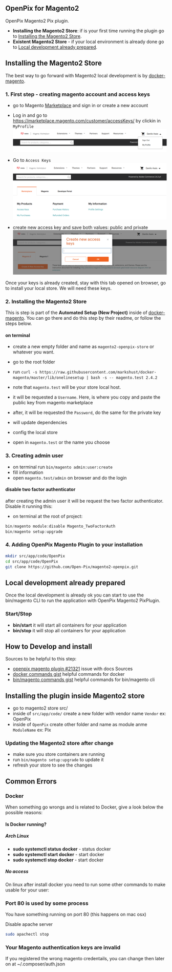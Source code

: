 ## OpenPix for Magento2
OpenPix Magento2 Pix plugin.

- **Installing the Magento2 Store**: if is your first time running the plugin go to [Installing the Magento2 Store](##installing-the-magento2-store).
- **Existent Magento2 Store** - if your local environment is already done go to [Local development already prepared](#local-development-already-prepared).

## Installing the Magento2 Store
The best way to go forward with Magento2 local development is by [docker-magento](https://github.com/markshust/docker-magento).

### 1. First step - creating magento account and access keys

- go to Magento [Marketplace](https://marketplace.magento.com/) and sign in or create a new account
- Log in and go to https://marketplace.magento.com/customer/accessKeys/ by clickin in `MyProfile`
  ![img.png](./docs/login.png)

- Go to `Access Keys`
  ![img_1.png](./docs/accesskey.png)

- create new access key and save both values: public and private
  ![img_2.png](./docs/keys.png)

Once your keys is already created, stay with this tab opened on browser, go to install your local store. We will need these keys.

### 2. Installing the Magento2 Store
This is step is part of the **Automated Setup (New Project)** inside of [docker-magento](https://github.com/markshust/docker-magento). You can go there and do this step by their readme, or follow the steps below.

#### on terminal
- create a new empty folder and name as `magento2-openpix-store` or whatever you want.
- go to the root folder
- run `curl -s https://raw.githubusercontent.com/markshust/docker-magento/master/lib/onelinesetup | bash -s -- magento.test 2.4.2`
- note that `magento.test` will be your store local host.

- it will be requested a `Username`. Here, is where you copy and paste the public key from magento marketplace
- after, it will be requested the `Password`, do the same for the private key

- will update dependencies
- config the local store
- open in `magento.test` or the name you choose

### 3. Creating admin user
- on terminal run `bin/magento admin:user:create`
- fill information
- open `magento.test/admin` on browser and do the login

#### disable two factor authenticator
after creating the admin user it will be request the two factor authenticator. Disable it running this:

- on terminal at the root of project:
```ts
bin/magento module:disable Magento_TwoFactorAuth
bin/magento setup:upgrade
```

### 4. Adding OpenPix Magento Plugin to your installation

```bash
mkdir src/app/code/OpenPix
cd src/app/code/OpenPix
git clone https://github.com/Open-Pix/magento2-openpix.git
```

## Local development already prepared
Once the local development is already ok you can start to use the bin/magento CLI to run the application with OpenPix Magento2 PixPlugin.

### Start/Stop
- **bin/start** it will start all containers for your application
- **bin/stop** it will stop all containers for your application

## How to Develop and install
Sources to be helpful to this step:
- [openpix magento plugin #21321](https://github.com/entria/feedback-server/issues/21321) issue with docs Sources
- [docker commands gist](https://github.com/entria/feedback-server/issues/21321) helpful commands for docker
- [bin/magento commands gist](https://gist.github.com/daniloab/da0e4928ecc0aca5d71380b96425aff1) helpful commands for bin/magento cli

## Installing the plugin inside Magento2 store
- go to magento2 store src/
- inside of `src/app/code/` create a new folder with vendor name `Vendor` ex: OpenPix
- inside of `OpenPix` create other folder and name as module anme `ModuleName` ex: Pix

### Updating the Magento2 store after change
- make sure you store containers are running
- run `bin/magento setup:upgrade` to update it
- refresh your store to see the changes


## Common Errors

### Docker
When something go wrongs and is related to Docker, give a look below the possible reasons:

#### Is Docker running?
##### Arch Linux
- **sudo systemctl status docker** - status docker
- **sudo systemctl start docker**  - start docker
- **sudo systemctl stop docker**   - start docker

##### No access
On linux after install docker you need to run some other commands to make usable for your user:

### Port 80 is used by some process
You have something running on port 80 (this happens on mac osx)

Disable apache server

```bash
sudo apachectl stop
```

### Your Magento authentication keys are invalid
If you registered the wrong magento credentails, you can change then later on at ~/.composer/auth.json
